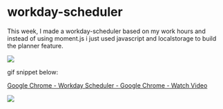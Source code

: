 # workday-scheduler

This week, I made a workday-scheduler based on my work hours and instead of using moment.js i just used javascript and localstorage to build the planner feature.

<img src="https://www.loom.com/i/3d3d7ae900604444afc019893ee91d02">

gif snippet below:

<a href="https://www.loom.com/share/9e37094be766461d835bb299893845c6"> <p>Google Chrome - Workday Scheduler - Google Chrome - Watch Video</p> <img style="max-width:300px;" src="https://cdn.loom.com/sessions/thumbnails/9e37094be766461d835bb299893845c6-with-play.gif"> </a>
